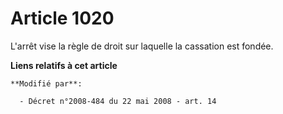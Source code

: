 # Article 1020

L'arrêt vise la règle de droit sur laquelle la cassation est fondée.

**Liens relatifs à cet article**

	**Modifié par**:

	  - Décret n°2008-484 du 22 mai 2008 - art. 14

